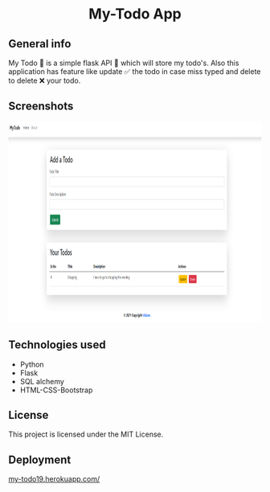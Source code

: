 
<h1 align="center">My-Todo App</h1>

## General info

My Todo 📑 is a simple flask API 📱 which will store my todo's. Also this application has feature like update ✅ the todo in case miss typed and delete to delete ❌ your todo.

## Screenshots

 <p align="center">
  <img width="800" height="400" src="https://github.com/ItsSuru/My-Todo-Flask/blob/main/todo.PNG">
</p>

## Technologies used
* Python
* Flask 
* SQL alchemy
* HTML-CSS-Bootstrap


## License

This project is licensed under the MIT License. 


## Deployment

<a href="my-todo19.herokuapp.com/">my-todo19.herokuapp.com/<a/>
